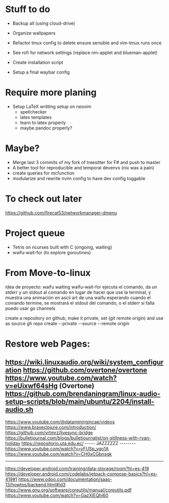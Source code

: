 # Stuff to do
- Backup all (using cloud-drive)
- Organize wallpapers
- Refactor tmux config to delete ensure sensible and vim-tmux runs once
- See rofi for network settings (replace nm-applet and blueman-applet)

- Create installation script


- Setup a final waybar config


# Require more planing
- Setup LaTeX writting setup on neovim
    - spellchecker
    - latex templates
    - learn to latex properly
    - maybe pandoc properly?


# Maybe?
- Merge last 3 commits of my fork of treesitter for F# and push to master
- A better tool for reproducible and temporal devenvs (nix was a pain)
- create queries for mcfunction
- modularize and rewrite nvim config to have dev config toggable


# To check out later
https://github.com/firecat53/networkmanager-dmenu


# Project queue
- Tetris on ncurses built with C (ongoing, waiting)
- waifu-wait-for (to explore goroutines)


# From Move-to-linux
idea de proyecto: waifu waiting
    waifu-wait-for <comand>
    ejecuta el comando, da un stderr y un stdout al comando en lugar de hacer que use la terminal,
    y muestra una animación en ascii art de una waifu esperando
    cuando el comando termine, se mostrará el stdout del comando, o el stderr si falla
    puedo usar go channels

create a repository on github, make it private, set (git remote origin) and use <source> as source
    gh repo create <name> --private --source <source> --remote origin

# Restore web Pages:
https://wiki.linuxaudio.org/wiki/system_configuration
https://github.com/overtone/overtone
https://www.youtube.com/watch?v=eUixwf64sHg (Overtone)
https://github.com/brendaningram/linux-audio-setup-scripts/blob/main/ubuntu/2204/install-audio.sh
--------------------
https://www.youtube.com/@dataminingincae/videos
https://www.braveclojure.com/introduction/
https://github.com/vrtmrz/livesync-bridge
https://bulletjournal.com/blogs/bulletjournalist/on-stillness-with-ryan-holiday
https://repositorio.uta.edu.ec/
----- JAZZZZZZ --------
https://www.youtube.com/watch?v=yFUSp_yqo1A
https://www.youtube.com/watch?v=CH0xCGbnsgk

-----
https://developer.android.com/training/data-storage/room?hl=es-419
https://developer.android.com/codelabs/jetpack-compose-basics?hl=es-419#1
https://www.odoo.com/documentation/saas-13/howtos/backend.html#id3
https://www.gnu.org/software/coreutils/manual/coreutils.pdf
https://www.youtube.com/watch?v=GazXlEQhi60
